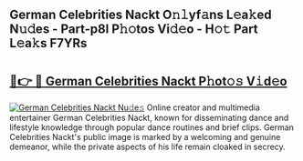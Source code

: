 ## German Celebrities Nackt O𝚗𝚕yf𝚊ns L𝚎a𝚔ed N𝚞𝚍es - Part-p8l P𝚑𝚘tos Vi𝚍𝚎o - H𝚘𝚝 Part L𝚎a𝚔s F7YRs

# <h2><a href="http://kfa0wq.oniu.top/?m=German+Celebrities+Nackt">🔗👉 🔴 German Celebrities Nackt P𝚑ot𝚘𝚜 V𝚒d𝚎o</a></h2>

[![German Celebrities Nackt Nu𝚍e𝚜](https://i.imgur.com/0qMVB7G.gif)](http://kfa0wq.oniu.top/?m=German+Celebrities+Nackt)
Online creator and multimedia entertainer German Celebrities Nackt, known for disseminating dance and lifestyle knowledge through popular dance routines and brief clips. German Celebrities Nackt's public image is marked by a welcoming and genuine demeanor, while the private aspects of his life remain cloaked in secrecy.  
